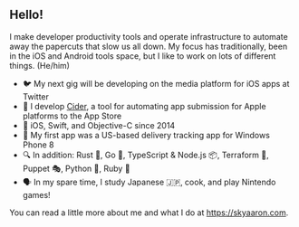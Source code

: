 ## Hello!

I make developer productivity tools and operate infrastructure to automate away the papercuts that slow us all down. My focus has traditionally, been in the iOS and Android tools space, but I like to work on lots of different things. (He/him)

- :bird: My next gig will be developing on the media platform for iOS apps at Twitter
- :beer: I develop [Cider](https://github.com/cidertool/cider), a tool for automating app submission for Apple platforms to the App Store
- :apple: iOS, Swift, and Objective-C since 2014
- :iphone: My first app was a US-based delivery tracking app for Windows Phone 8
- :mag: In addition: Rust :crab:, Go :hamster:, TypeScript & Node.js :package:, Terraform :diamond_shape_with_a_dot_inside:, Puppet :performing_arts:, Python :snake:, Ruby :gem:
- :speaking_head: In my spare time, I study Japanese :jp:, cook, and play Nintendo games!

You can read a little more about me and what I do at <https://skyaaron.com>.
